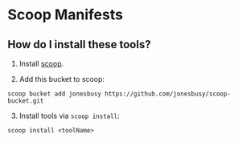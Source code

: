 # Scoop Manifests

## How do I install these tools?

1. Install [scoop](https://github.com/lukesampson/scoop).

2. Add this bucket to scoop:

```
scoop bucket add jonesbusy https://github.com/jonesbusy/scoop-bucket.git
```

3. Install tools via `scoop install`:

```
scoop install <toolName>
```
